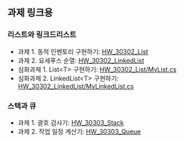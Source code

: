 ## 과제 링크용

### 리스트와 링크드리스트

* 과제 1. 동적 인벤토리 구현하기: [HW_30302_List](/HW_30302_List)
* 과제 2. 요세푸스 순열: [HW_30302_LinkedList](/HW_30302_LinkedList)
* 심화과제 1. List\<T> 구현하기: [HW_30302_List/MyList.cs](/HW_30302_List/MyList.cs)
* 심화과제 2. LinkedList\<T> 구현하기: [HW_30302_LinkedList/MyLinkedList.cs](/HW_30302_LinkedList/MyLinkedList.cs)

### 스택과 큐

* 과제 1. 괄호 검사기: [HW_30303_Stack](/HW_30303_Stack)
* 과제 2. 작업 일정 계산기: [HW_30303_Queue](/HW_30303_Queue)
